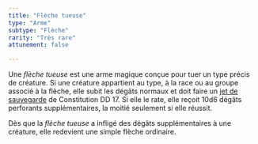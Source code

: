 ```yaml
---
title: "Flèche tueuse"
type: "Arme"
subtype: "Flèche"
rarity: "Très rare"
attunement: false

---
```

Une _flèche tueuse_ est une arme magique conçue pour tuer un type précis de créature. Si une créature appartient au type, à la race ou au groupe associé à la flèche, elle subit les dégâts normaux et doit faire un [jet de sauvegarde](/utiliser-les-caracteristiques/#jets-de-sauvegarde) de Constitution DD 17. Si elle le rate, elle reçoit 10d6 dégâts perforants supplémentaires, la moitié seulement si elle réussit.

Dès que la _flèche tueuse_ a infligé des dégâts supplémentaires à une créature, elle redevient une simple flèche ordinaire.
